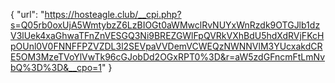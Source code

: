 {
  "url": "https://hosteagle.club/__cpi.php?s=Q05rb0oxUjA5WmtybzZ6LzBIOGt0aWMwclRvNUYxWnRzdk9OTGJlb1dzV3lUek4xaGhwaTFnZnVESGQ3Ni9BREZGWlFpQVRkVXhBdU5hdXdRVjFKcHpOUnl0V0FNNFFPZVZDL3l2SEVpaVVDemVCWEQzNWNNVlM3YUcxakdCRE5OM3MzeTVoYlVwTk96cGJobDd2OGxRPT0%3D&r=aW5zdGFncmFtLmNvbQ%3D%3D&__cpo=1"
}
